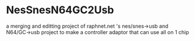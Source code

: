 # NesSnesN64GC2Usb
a merging and editting project of raphnet.net 's nes/snes->usb and N64/GC->usb project to make a controller adaptor that can use all on 1 chip
